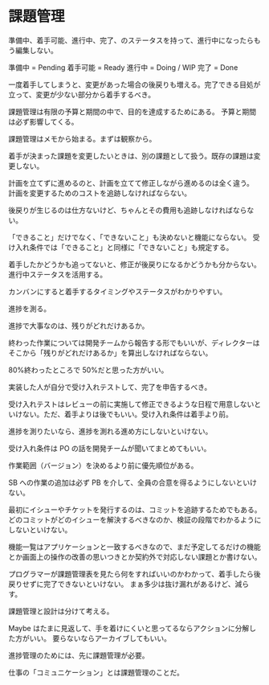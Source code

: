 # 課題管理

準備中、着手可能、進行中、完了、のステータスを持って、進行中になったらもう編集しない。

準備中 = Pending
着手可能 = Ready
進行中 = Doing / WIP
完了 = Done

一度着手してしまうと、変更があった場合の後戻りも増える。完了できる目処が立って、変更が少ない部分から着手するべき。

課題管理は有限の予算と期間の中で、目的を達成するためにある。
予算と期間は必ず影響してくる。

課題管理はメモから始まる。まずは観察から。

着手が決まった課題を変更したいときは、別の課題として扱う。既存の課題は変更しない。

計画を立てずに進めるのと、計画を立てて修正しながら進めるのは全く違う。
計画を変更するためのコストを追跡しなければならない。

後戻りが生じるのは仕方ないけど、ちゃんとその費用も追跡しなければならない。

「できること」だけでなく、「できないこと」も決めないと機能にならない。
受け入れ条件では「できること」と同様に「できないこと」も規定する。

着手したかどうかも追ってないと、修正が後戻りになるかどうかも分からない。進行中ステータスを活用する。

カンバンにすると着手するタイミングやステータスがわかりやすい。

進捗を測る。

進捗で大事なのは、残りがどれだけあるか。

終わった作業については開発チームから報告する形でもいいが、ディレクターはそこから「残りがどれだけあるか」を算出しなければならない。

80%終わったところで 50%だと思った方がいい。

実装した人が自分で受け入れテストして、完了を申告するべき。

受け入れテストはレビューの前に実施して修正できるような日程で用意しないといけない。ただ、着手よりは後でもいい。受け入れ条件は着手より前。

進捗を測りたいなら、進捗を測れる進め方にしないといけない。

受け入れ条件は PO の話を開発チームが聞いてまとめてもいい。

作業範囲（バージョン）を決めるより前に優先順位がある。

SB への作業の追加は必ず PB を介して、全員の合意を得るようにしないといけない。

最初にイシューやチケットを発行するのは、コミットを追跡するためでもある。
どのコミットがどのイシューを解決するべきなのか、検証の段階でわかるようにしないといけない。

機能一覧はアプリケーションと一致するべきなので、まだ予定してるだけの機能とか画面上の操作の改善の思いつきとか契約外で対応しない課題とか書けない。

プログラマーが課題管理表を見たら何をすればいいのかわかって、着手したら後戻りせずに完了できないといけない。
まぁ多少は抜け漏れがあるけど、減らす。

課題管理と設計は分けて考える。

Maybe はたまに見返して、手を着けにくいと思ってるならアクションに分解した方がいい。
要らないならアーカイブしてもいい。

進捗管理のためには、先に課題管理が必要。

仕事の「コミュニケーション」とは課題管理のことだ。
